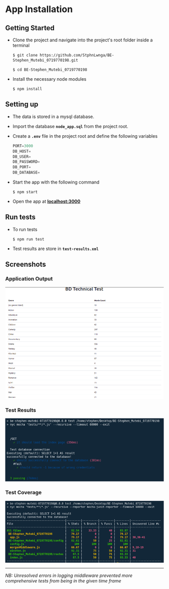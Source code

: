 # **App Installation**
## **Getting Started**
- Clone the project and navigate into the project's root folder inside a terminal

    ```shell
    $ git clone https://github.com/StphnLwnga/BE-Stephen_Mutebi_0719770198.git
    ```
    ```shell
    $ cd BE-Stephen_Mutebi_0719770198
    ```

-  Install the necessary node modules

    ```shell
    $ npm install
    ```


## **Setting up**
- The data is stored in a mysql database.
- Import the database **`node_app.sql`** from the project root.

- Create a **`.env`** file in the project root and define the following variables

    ```s
    PORT=3000
    DB_HOST=
    DB_USER=
    DB_PASSWORD=
    DB_PORT=
    DB_DATABASE=
    ```

- Start the app with the following command

    ```shell
    $ npm start
    ```
- Open the app at **[localhost:3000](http://127.0.0.1:3000)**

## **Run tests**
- To run tests
    ```shell
    $ npm run test
    ```
- Test results are store in **`test-results.xml`**

## **Screenshots**

### **Application Output**

![App Output](./public/images/bd_app_movie_count.png)

### **Test Results**
![Test Results](./public/images/test-res.png)

### **Test Coverage**
![Test Coverage](./public/images/test_cove.png)

---
*NB: Unresolved errors in logging middleware prevented more comprehensive tests from being in the given time frame*

